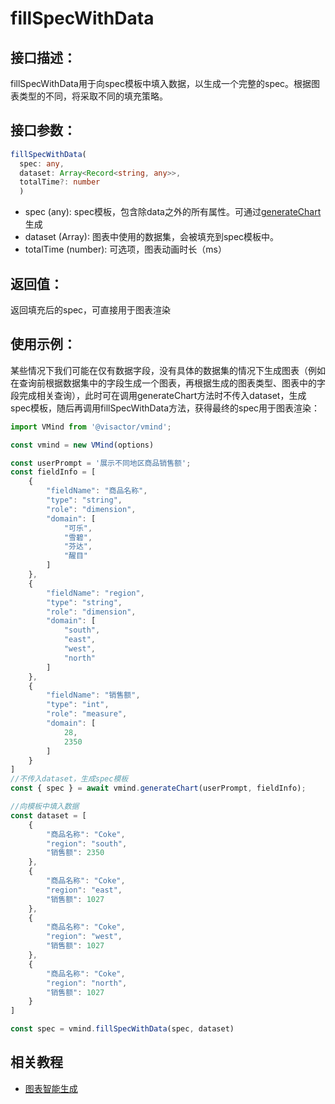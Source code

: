 
# fillSpecWithData

## 接口描述：
fillSpecWithData用于向spec模板中填入数据，以生成一个完整的spec。根据图表类型的不同，将采取不同的填充策略。

## 接口参数：

```typescript
fillSpecWithData(
  spec: any,
  dataset: Array<Record<string, any>>,
  totalTime?: number
  )
```

- spec (any): spec模板，包含除data之外的所有属性。可通过[generateChart](./generateChart)生成
- dataset (Array): 图表中使用的数据集，会被填充到spec模板中。
- totalTime (number): 可选项，图表动画时长（ms）

## 返回值：
返回填充后的spec，可直接用于图表渲染

## 使用示例：
某些情况下我们可能在仅有数据字段，没有具体的数据集的情况下生成图表（例如在查询前根据数据集中的字段生成一个图表，再根据生成的图表类型、图表中的字段完成相关查询），此时可在调用generateChart方法时不传入dataset，生成spec模板，随后再调用fillSpecWithData方法，获得最终的spec用于图表渲染：

```typescript
import VMind from '@visactor/vmind';

const vmind = new VMind(options)

const userPrompt = '展示不同地区商品销售额';
const fieldInfo = [
    {
        "fieldName": "商品名称",
        "type": "string",
        "role": "dimension",
        "domain": [
            "可乐",
            "雪碧",
            "芬达",
            "醒目"
        ]
    },
    {
        "fieldName": "region",
        "type": "string",
        "role": "dimension",
        "domain": [
            "south",
            "east",
            "west",
            "north"
        ]
    },
    {
        "fieldName": "销售额",
        "type": "int",
        "role": "measure",
        "domain": [
            28,
            2350
        ]
    }
]
//不传入dataset，生成spec模板
const { spec } = await vmind.generateChart(userPrompt, fieldInfo);

//向模板中填入数据
const dataset = [
    {
        "商品名称": "Coke",
        "region": "south",
        "销售额": 2350
    },
    {
        "商品名称": "Coke",
        "region": "east",
        "销售额": 1027
    },
    {
        "商品名称": "Coke",
        "region": "west",
        "销售额": 1027
    },
    {
        "商品名称": "Coke",
        "region": "north",
        "销售额": 1027
    }
]

const spec = vmind.fillSpecWithData(spec, dataset)
```

## 相关教程
- [图表智能生成](../guide/Basic_Tutorial/Chart_Generation)

